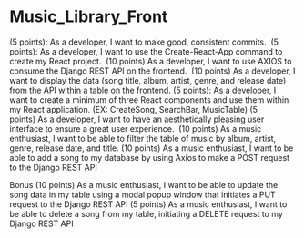 # Music_Library_Front

(5 points): As a developer, I want to make good, consistent commits.  
(5 points): As a developer, I want to use the Create-React-App command to create my React project.  
(10 points) As a developer, I want to use AXIOS to consume the Django REST API on the frontend.  
(10 points) As a developer, I want to display the data (song title, album, artist, genre, and release date) from the API within a table on the frontend. 
(5 points): As a developer, I want to create a minimum of three React components and use them within my React application. (EX: CreateSong, SearchBar, MusicTable) 
(5 points) As a developer, I want to have an aesthetically pleasing user interface to ensure a great user experience.  
(10 points) As a music enthusiast, I want to be able to filter the table of music by album, artist, genre, release date, and title. 
(10 points) As a music enthusiast, I want to be able to add a song to my database by using Axios to make a POST request to the Django REST API
 
Bonus
(10 points) As a music enthusiast, I want to be able to update the song data in my table using a modal popup window that initiates a PUT request to the Django REST API
(5 points) As a music enthusiast, I want to be able to delete a song from my table, initiating a DELETE request to my Django REST API
